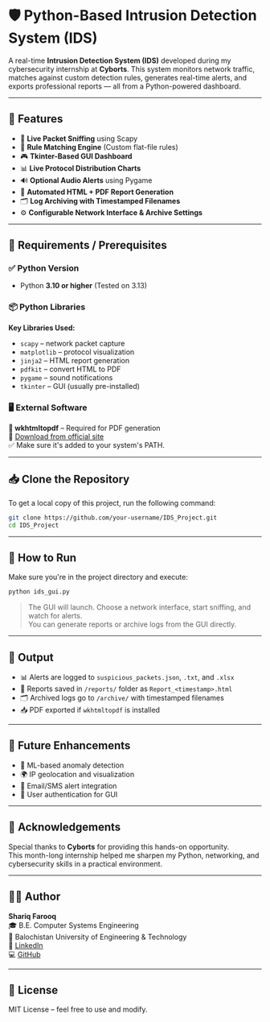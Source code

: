 # 🛡️ Python-Based Intrusion Detection System (IDS)

A real-time **Intrusion Detection System (IDS)** developed during my cybersecurity internship at **Cyborts**. This system monitors network traffic, matches against custom detection rules, generates real-time alerts, and exports professional reports — all from a Python-powered dashboard.

---

## 🚀 Features

- 📡 **Live Packet Sniffing** using Scapy  
- 🧠 **Rule Matching Engine** (Custom flat-file rules)  
- 🎮 **Tkinter-Based GUI Dashboard**  
- 📊 **Live Protocol Distribution Charts**  
- 🔊 **Optional Audio Alerts** using Pygame  
- 📄 **Automated HTML + PDF Report Generation**  
- 🗂️ **Log Archiving with Timestamped Filenames**  
- ⚙️ **Configurable Network Interface & Archive Settings**

---

## 🧰 Requirements / Prerequisites

### ✅ Python Version
- Python **3.10 or higher** (Tested on 3.13)

### 📦 Python Libraries

**Key Libraries Used:**
- `scapy` – network packet capture  
- `matplotlib` – protocol visualization  
- `jinja2` – HTML report generation  
- `pdfkit` – convert HTML to PDF  
- `pygame` – sound notifications  
- `tkinter` – GUI (usually pre-installed)

### 🖥️ External Software

**📄 wkhtmltopdf** – Required for PDF generation  
🔗 [Download from official site](https://wkhtmltopdf.org/downloads.html)  
✅ Make sure it's added to your system's PATH.

---

## 📥 Clone the Repository

To get a local copy of this project, run the following command:

```bash
git clone https://github.com/your-username/IDS_Project.git
cd IDS_Project
```

---

## 🧪 How to Run

Make sure you're in the project directory and execute:

```bash
python ids_gui.py
```

> The GUI will launch. Choose a network interface, start sniffing, and watch for alerts.  
> You can generate reports or archive logs from the GUI directly.

---

## 📁 Output

- 📊 Alerts are logged to `suspicious_packets.json`, `.txt`, and `.xlsx`
- 📄 Reports saved in `/reports/` folder as `Report_<timestamp>.html`
- 🗂️ Archived logs go to `/archive/` with timestamped filenames
- 📥 PDF exported if `wkhtmltopdf` is installed

---

## 🎯 Future Enhancements

- 🔐 ML-based anomaly detection  
- 🌍 IP geolocation and visualization  
- 📨 Email/SMS alert integration  
- 🔐 User authentication for GUI

---

## 🙏 Acknowledgements

Special thanks to **Cyborts** for providing this hands-on opportunity.  
This month-long internship helped me sharpen my Python, networking, and cybersecurity skills in a practical environment.

---

## 👨‍💻 Author

**Shariq Farooq**  
🎓 B.E. Computer Systems Engineering  
📍 Balochistan University of Engineering & Technology  
🔗 [LinkedIn](https://www.linkedin.com/in/shariq-farooq)  
💻 [GitHub](https://github.com/ShariqFarooqDev)

---

## 📃 License

MIT License – feel free to use and modify.
